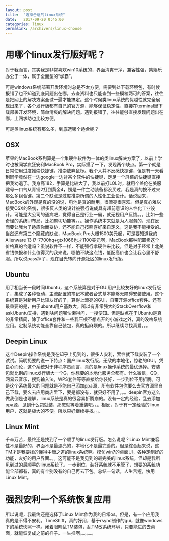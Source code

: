 ```yaml
---
layout: post
title:  "选择合适的linux系统"
date:   2017-09-20 0:45:00
categories: linux
permalink: /archivers/linux-choose
---
```


# 用哪个linux发行版好呢？

对于我而言，其实我是非常喜欢win10系统的，界面清爽干净，兼容性强，集娱乐办公于一体，属于全面型的“学霸”。

可是windows系统部署开发环境时总是不太方便，需要到处下载环境包，有时候报错了也不知道到底问题出在哪，去查资料也只能查到一些模棱两可的答案，往往是把网上的解决方案全试一遍才能搞定。这个时候类linux系统的优越性就完全展现出来了，各个发行版都有自己的官方源，能够保证稳定性，直接在terminal里下载部署开发环境，简单清爽的解决问题。遇到报错了，往往能够直接发现问题出在哪，上网求助也比较方便。

可是类linux系统有那么多，到底选哪个适合呢？

## OSX

苹果的MacBook系列算是一个集硬件软件为一体的类linux解决方案了，以前上学时也被同学疯狂安利MacBook Pro，实际摸了一下，发现两个缺点。第一个就是日常使用过度推崇快捷键，推崇放弃鼠标。我个人并不反感快捷键，但是有一天看到同学竟然在一边google一边背某个软件的快捷键，足足一个屏幕的快捷键直接把我劝退了。我身高182，手算是比较大了，我以前打LOL时，就用个盖伦在美服建号一口气从青铜2打到黄金4，愣是一件主动装备都没买过，我是真的按不过来那么多组合键。第二个缺点是过度推崇所谓的人性化工业设计。话说回来，MacBook的外观是真的没的说，电池是真的耐用，很漂亮很喜欢。但是真心难以接受OSX的系统，很多反人类的设计被强行说成具有超前意识的人性化工业设计。可能是大公司的通病吧，觉得自己是行业一霸，就无视用户反馈。。。比如一些奇怪的系统UI布局，比如剪切功能等。。。操作系统本来就是为人服务的，现在反而要让我为了适应你而妥协，还不能自己按照喜好来自定义，这是我不能接受的。当然还有第三个隐藏的缺点，MacBook Pro大概1500美元起，可是要知道我的Alienware 13 i7-7700hq+gtx1066也才1100美元啊，MacBook那种配置卖这个价格真的合适吗？虽说软件不一样，不能强行拿硬件来比较，但是对于经常上北美省钱快报和什么值得买的我来说，哪怕不缺这点钱，低配高价也会让我心里不舒服。所以说pass掉了，现在目光转向开源社区的linux发行版。

## Ubuntu

用了相当长一段时间Ubuntu，这个系统算是对于GUI用户比较友好的linux发行版了，集成了各种驱动，主流配置的笔记本或者台式基本能够无障碍安装使用。这个系统算是对新用户比较友好的了，算得上漂亮的GUI，自带开源office套件。还有最重要的是，由于ubuntu用户基数大，所以有非常强大的StackOverflow和askUbuntu支持，遇到啥问题哪怕懒得问，一搜便知。但是缺点在于Ubuntu是真的非常精简，除了office套件和一些我压根不想点开的小游戏之外，真的没啥系统应用。定制系统功能全靠自己装包，真的挺麻烦的。所以继续寻找真爱。。。

## Deepin Linux

这个Deepin操作系统是我在知乎上见到的，很多人安利，索性就下载安装了一个试试。简明扼要的说一下特点：国产linux发行版，无敌的本地化，惊艳的GUI。凭良心而论，这个系统对于非程序员而言，真的是linux操作系统的最优选择。安装包就比别的linux发行版大一个G，你想要的本地化服务全都有。什么微信，QQ，网易云音乐，搜狗输入法，WPS套件等等直接给你装好，一步到位不用折腾。可是这个系统最大的问题就是不能自己添加ppa源，所有软件包你要么去官方源里自己下载，要么去应用商店里下，要是都没有，就只好不用了。。。deepin官方这么做我倒是也理解，linux系统是真的很容易折腾崩的。没有一定的经验，乱去添加ppa源，见到什么包就装，那您就等着重装吧。。。相反，对于有一定经验的linux用户，这就是极大的不便。所以只好继续寻找。。。

## Linux Mint

千辛万苦，最终还是找到了一个顺手的linux发行版。怎么说呢？Linux Mint兼容性不是最好的，界面不是最漂亮的，本地化不是最完善的。但是综合起来说，这TM才是我要找的懂得中庸之道的linux系统啊。模仿win7的桌面UI，各种定制好的功能，友好的用户界面。。。这可能不是我见到的最完美的linux系统，但却是我所见到过的最顺手的linux系统了。一步到位，装好系统就不用管了，想要的系统功能全部都有，真的有个别没有的自己再去下包。总结一句话，人生苦短，快用Linux Mint。

# 强烈安利一个系统恢复应用

所以说呢，我最终还是选择了Linux Mint作为我的日常os。但是，有一个应用我真的是不得不安利。TimeShift，真的好用，基于rsync制作的gui，就像windows下的系统快照一样。闭着眼睛乱TM装包，乱TM改系统环境，只要能进的去桌面，就能恢复成之前的样子。一生推啊。。。。。。

